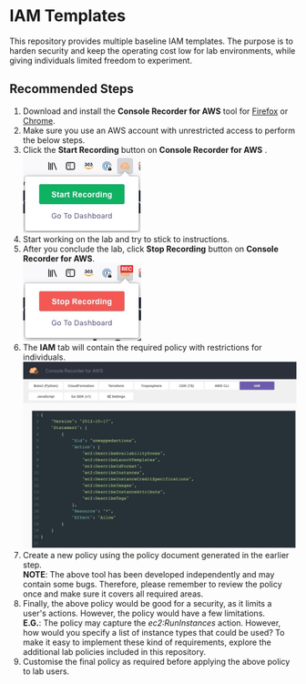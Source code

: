 # IAM Templates

This repository provides multiple baseline IAM templates.
The purpose is to harden security and keep the operating cost low for lab environments, while giving individuals limited freedom to experiment.

## Recommended Steps

1. Download and install the **Console Recorder for AWS** tool for [Firefox](https://addons.mozilla.org/en-US/firefox/addon/console-recorder/) or [Chrome](https://chrome.google.com/webstore/detail/console-recorder-for-aws/ganlhgooidfbijjidcpkeaohjnkeicba?hl=en).
2. Make sure you use an AWS account with unrestricted access to perform the below steps.
3. Click the **Start Recording** button on **Console Recorder for AWS** . </br> ![StartRecording](images/StartRecording.jpg)
4. Start working on the lab and try to stick to instructions.
5. After you conclude the lab, click **Stop Recording** button on **Console Recorder for AWS**.  </br> ![StopRecording](images/StopRecording.jpg)
6. The **IAM** tab will contain the required policy with restrictions for individuals. </br> ![iampolicy](images/iam-policy.jpg)
7. Create a new policy using the policy document generated in the earlier step. </br> **NOTE**: The above tool has been developed independently and may contain some bugs. Therefore, please remember to review the policy once and make sure it covers all required areas.
8. Finally, the above policy would be good for a security, as it limits a user's actions. However, the policy would have a few limitations. </br> **E.G.**: The policy may capture the *ec2:RunInstances* action. However, how would you specify a list of instance types that could be used? To make it easy to implement these kind of requirements, explore the additional lab policies included in this repository.
9. Customise the final policy as required before applying the above policy to lab users.